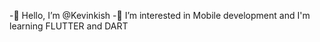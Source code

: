 -👋 Hello, I’m @Kevinkish
-👀 I’m interested in Mobile development and I'm learning FLUTTER and DART

<!---
Kevinkish/Kevinkish is a ✨ special ✨ repository because its `README.md` (this file) appears on your GitHub profile.
You can click the Preview link to take a look at your changes.
--->
